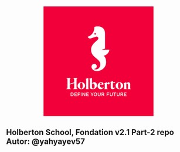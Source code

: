 
<p align="center">
<a target="_blank" href="https://www.holbertonschool.com/"><img src="https://github.com/yahyayev57/holbertonschool-higher_level_programming/blob/master/holby.jpg?raw=true"></a>
</p>
<h2>Holberton School, Fondation v2.1 Part-2 repo 
Autor: @yahyayev57</h2>
